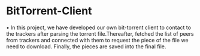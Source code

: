 # BitTorrent-Client

• In this project, we have developed our own bit-torrent client to contact to the trackers after parsing the torrent
file.Thereafter, fetched the list of peers from trackers and connected with them to request the piece of the file we
need to download. Finally, the pieces are saved into the final file.
